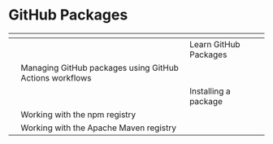 # GitHub Packages

<table data-view="cards"><thead><tr><th></th><th></th><th></th></tr></thead><tbody><tr><td></td><td></td><td>Learn GitHub Packages</td></tr><tr><td></td><td>Managing GitHub packages using GitHub Actions workflows</td><td></td></tr><tr><td></td><td></td><td>Installing a package</td></tr><tr><td></td><td>Working with the npm registry</td><td></td></tr><tr><td></td><td>Working with the Apache Maven registry</td><td></td></tr></tbody></table>
